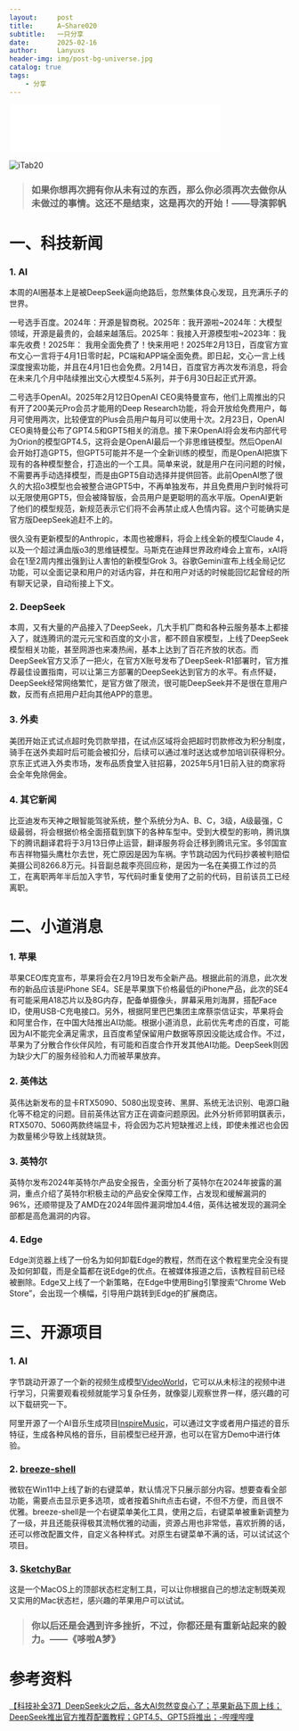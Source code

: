 ```yaml
---
layout:     post
title:      A~Share020
subtitle:   一只分享
date:       2025-02-16
author:     Lanyuxs
header-img: img/post-bg-universe.jpg
catalog: true
tags:
    - 分享
---
```


<iframe frameborder="no" border="0" marginwidth="0" marginheight="0" width=380 height=86 src="//music.163.com/outchain/player?type=2&id=1979948461&auto=0&height=66"></iframe>

![iTab20](https://p.ipic.vip/8auxdu.webp)

> ### 如果你想再次拥有你从未有过的东西，那么你必须再次去做你从未做过的事情。这还不是结束，这是再次的开始！——导演郭帆

# 一、科技新闻

### 1. AI

本周的AI圈基本上是被DeepSeek逼向绝路后，忽然集体良心发现，且充满乐子的世界。

一号选手百度。2024年：开源是智商税。2025年：我开源啦~2024年：大模型领域，开源是最贵的，会越来越落后。2025年：我接入开源模型啦~2023年：我率先收费！2025年： 我用全面免费了！快来用吧！2025年2月13日，百度官方宣布文心一言将于4月1日零时起，PC端和APP端全面免费。即日起，文心一言上线深度搜索功能，并且在4月1日也会免费。2月14日，百度官方再次发布消息，将会在未来几个月中陆续推出文心大模型4.5系列，并于6月30日起正式开源。

二号选手OpenAI。2025年2月12日OpenAI CEO奥特曼宣布，他们上周推出的只有开了200美元Pro会员才能用的Deep Research功能，将会开放给免费用户，每月可使用两次，比较便宜的Plus会员用户每月可以使用十次。2月23日，OpenAI CEO奥特曼公布了GPT4.5和GPT5相关的消息。接下来OpenAI将会发布内部代号为Orion的模型GPT4.5，这将会是OpenAI最后一个非思维链模型。然后OpenAI会开始打造GPT5，但GPT5可能并不是一个全新训练的模型，而是OpenAI把旗下现有的各种模型整合，打造出的一个工具。简单来说，就是用户在问问题的时候，不需要再手动选择模型，而是由GPT5自动选择并提供回答。此前OpenAI憋了很久的大招o3模型也会被整合进GPT5中，不再单独发布，并且免费用户到时候将可以无限使用GPT5，但会被降智版，会员用户是更聪明的高水平版。OpenAI更新了他们的模型规范，新规范表示它们将不会再禁止成人色情内容。这个可能确实是官方版DeepSeek追赶不上的。

很久没有更新模型的Anthropic，本周也被爆料，将会上线全新的模型Claude 4，以及一个超过满血版o3的思维链模型。马斯克在迪拜世界政府峰会上宣布，xAI将会在1至2周内推出强到让人害怕的新模型Grok 3。谷歌Gemini宣布上线全局记忆功能，可以全面记录和用户的对话内容，并在和用户对话的时候能回忆起曾经的所有聊天记录，自动衔接上下文。

### 2. DeepSeek

本周，又有大量的产品接入了DeepSeek，几大手机厂商和各种云服务基本上都接入了，就连腾讯的混元元宝和百度的文小言，都不顾自家模型，上线了DeepSeek模型相关功能，甚至网游也来凑热闹，基本上达到了百花齐放的状态。而DeepSeek官方又添了一把火，在官方X账号发布了DeepSeek-R1部署时，官方推荐最佳设置指南，可以让第三方部署的DeepSeek达到官方的水平。有点怀疑，DeepSeek经常网络繁忙，是官方做了限流，很可能DeepSeek并不是很在意用户数，反而有点把用户赶向其他APP的意思。

### 3. 外卖

美团开始正式试点超时免罚款举措，在试点区域将会把超时罚款修改为积分制度，骑手在送外卖超时后可能会被扣分，后续可以通过准时送达或参加培训获得积分。京东正式进入外卖市场，发布品质食堂入驻招募，2025年5月1日前入驻的商家将会全年免除佣金。

### 4. 其它新闻

比亚迪发布天神之眼智能驾驶系统，整个系统分为A、B、C，3级，A级最强，C级最弱，将会根据价格全面搭载到旗下的各种车型中。受到大模型的影响，腾讯旗下的腾讯翻译君将于3月13日停止运营，翻译服务将会迁移到腾讯元宝。多邻国宣布吉祥物猫头鹰杜尔去世，死亡原因是因为车祸。字节跳动因为代码抄袭被判赔偿美摄公司8266.8万元。抖音副总裁李亮回应称，是因为一名在美摄工作过的员工，在离职两年半后加入字节，写代码时重复使用了之前的代码，目前该员工已经离职。

# 二、小道消息

### 1. 苹果

苹果CEO库克宣布，苹果将会在2月19日发布全新产品。根据此前的消息，此次发布的新品应该是iPhone SE4。SE是苹果旗下价格最低的iPhone产品，此次的SE4有可能采用A18芯片以及8G内存，配备单摄像头，屏幕采用刘海屏，搭配Face ID，使用USB-C充电接口。另外，根据阿里巴巴集团主席蔡崇信证实，苹果将会和阿里合作，在中国大陆推出AI功能。根据小道消息，此前优先考虑的百度，可能因为AI不能完全满足需求，且百度希望保留用户数据等原因没能达成合作。不过，苹果为了分散合作伙伴风险，有可能和百度合作开发其他AI功能。DeepSeek则因为缺少大厂的服务经验和人力而被苹果放弃。

### 2. 英伟达

英伟达新发布的显卡RTX5090、5080出现变砖、黑屏、系统无法识别、电源口融化等不稳定的问题。目前英伟达官方正在调查问题原因。此外分析师郭明錤表示，RTX5070、5060两款终端显卡，将会因为芯片短缺推迟上线，即使未推迟也会因为数量稀少导致上线就缺货。

### 3. 英特尔

英特尔发布2024年英特尔产品安全报告，全面分析了英特尔在2024年披露的漏洞，重点介绍了英特尔积极主动的产品安全保障工作，占发现和缓解漏洞的96%，还顺带提及了AMD在2024年固件漏洞增加4.4倍，英伟达被发现的漏洞全部都是高危漏洞的内容。

### 4. Edge

Edge浏览器上线了一份名为如何卸载Edge的教程，然而在这个教程里完全没有提及如何卸载，而是全篇都在说Edge的优点。在被媒体报道之后，该教程目前已经被删除。Edge又上线了一个新策略，在Edge中使用Bing引擎搜索“Chrome Web Store”，会出现一个横幅，引导用户跳转到Edge的扩展商店。

# 三、开源项目

### 1. AI

字节跳动开源了一个新的视频生成模型[VideoWorld](https://github.com/bytedance/VideoWorld)，它可以从未标注的视频中进行学习，只需要观看视频就能学习复杂任务，就像婴儿观察世界一样，感兴趣的可以下载研究一下。

阿里开源了一个AI音乐生成项目[InspireMusic](https://github.com/FunAudioLLM/InspireMusic)，可以通过文字或者用户描述的音乐特征，生成各种风格的音乐，目前模型已经开源，也可以在官方Demo中进行体验。

### 2. [breeze-shell](https://github.com/std-microblock/breeze-shell)

微软在Win11中上线了新的右键菜单，默认情况下只展示部分内容。想要查看全部功能，需要点击显示更多选项，或者按着Shift点击右键，不但不方便，而且很不优雅。breeze-shell是一个右键菜单美化工具，使用之后，右键菜单被重新调整为了一级，并且还能获得极其流畅优雅的动画，资源占用也非常低，喜欢折腾的话，还可以修改配置文件，自定义各种样式。对原生右键菜单不满的话，可以试试这个项目。

### 3. [SketchyBar](https://github.com/FelixKratz/SketchyBar)

这是一个MacOS上的顶部状态栏定制工具，可以让你根据自己的想法定制既美观又实用的Mac状态栏，感兴趣的苹果用户可以试试。

> ### 你以后还是会遇到许多挫折，不过，你都还是有重新站起来的毅力。——《哆啦A梦》

# 参考资料

[【科技补全37】DeepSeek火之后，各大AI忽然变良心了；苹果新品下周上线；DeepSeek推出官方推荐配置教程；GPT4.5、GPT5将推出；-哔哩哔哩](https://b23.tv/q2F94Dw)